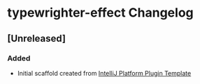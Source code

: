 <!-- Keep a Changelog guide -> https://keepachangelog.com -->

# typewrighter-effect Changelog

## [Unreleased]
### Added
- Initial scaffold created from [IntelliJ Platform Plugin Template](https://github.com/JetBrains/intellij-platform-plugin-template)
